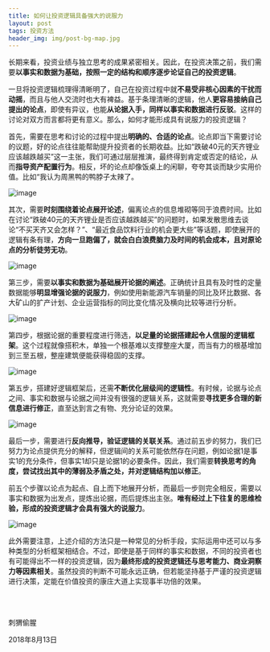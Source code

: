 ```yaml
---
title: 如何让投资逻辑具备强大的说服力
layout: post
tags: 投资方法
header_img: img/post-bg-map.jpg
---
```

长期来看，投资业绩与独立思考的成果紧密相关。因此，在投资决策之前，我们需要**以事实和数据为基础，按照一定的结构和顺序逐步论证自己的投资逻辑**。

一旦将投资逻辑梳理得清晰明了，自己在投资过程中就**不易受非核心因素的干扰而动摇**，而且与他人交流时也大有裨益。基于条理清晰的逻辑，他人**更容易接纳自己提出的论点**，即使有异议，也能**从论据入手，同样以事实和数据进行反驳**。这样的讨论对双方而言都将更有意义。那么，如何才能形成具有说服力的投资逻辑？

首先，需要在思考和讨论的过程中提出**明确的、合适的论点**。论点即当下需要讨论的议题，好的论点往往能帮助提升投资者的长期收益。比如“跌破40元的天齐锂业应该越跌越买”这一主张，我们可通过层层推演，最终得到肯定或否定的结论，从而**指导资产配置行为**。相反，坏的论点却像饭桌上的闲聊，夸夸其谈而缺少实用价值。比如“我认为周黑鸭的鸭脖子太辣了。

![image](http://upload-images.jianshu.io/upload_images/8031739-191046b5d37025f8.jpg?imageMogr2/auto-orient/strip%7CimageView2/2/w/1240)

其次，需要**时刻围绕着论点展开论述**，偏离论点的信息堆砌等同于浪费时间。比如在讨论“跌破40元的天齐锂业是否应该越跌越买”的问题时，如果发散思维去谈论“不买天齐又会怎样？”、“最近食品饮料行业的机会更大些”等话题，即使展开的逻辑有条有理，**方向一旦跑偏了，就会白白浪费脑力及时间的机会成本，且对原论点的分析徒劳无功**。

![image](http://upload-images.jianshu.io/upload_images/8031739-dfd5f98a5cc60732.jpg?imageMogr2/auto-orient/strip%7CimageView2/2/w/1240)

第三步，需要**以事实和数据为基础展开论据的阐述**。正确统计且具有及时性的定量数据能够**明显增强论据的说服力**，例如使用新能源汽车销量的同比及环比数据、各大矿山的扩产计划、企业运营指标的同比变化情况及横向比较等进行分析。

![image](http://upload-images.jianshu.io/upload_images/8031739-3322075620a5782b.jpg?imageMogr2/auto-orient/strip%7CimageView2/2/w/1240)

第四步，根据论据的重要程度进行筛选，**以足量的论据搭建起令人信服的逻辑框架**。这个过程就像搭积木，单独一个根基难以支撑整座大厦，而当有力的根基增加到三至五根，整座建筑便能获得稳固的支撑。

![image](http://upload-images.jianshu.io/upload_images/8031739-1281b5ffe77e65cc.jpg?imageMogr2/auto-orient/strip%7CimageView2/2/w/1240)

第五步，搭建好逻辑框架后，还需**不断优化层级间的逻辑性**。有时候，论据与论点之间、事实和数据与论据之间并没有很强的逻辑关系，这就需要**寻找更多合理的新信息进行修正**，直至达到言之有物、充分论证的效果。

![image](http://upload-images.jianshu.io/upload_images/8031739-94892dfd397da301.jpg?imageMogr2/auto-orient/strip%7CimageView2/2/w/1240)

最后一步，需要进行**反向推导，验证逻辑的关联关系**。通过前五步的努力，我们已努力为论点提供充分的解释，但逻辑间的关系可能依然存在问题，例如论据1是事实1的充分条件，但事实1却只是论据1的必要条件。因此，我们需要**转换思考的角度，尝试找出其中的薄弱及矛盾之处，并对逻辑结构加以修正**。

前五个步骤以论点为起点、自上而下地展开分析，而最后一步则完全相反，需要以事实和数据为出发点，提炼出论据，而后提炼出主张。**唯有经过上下往复的思维检验，形成的投资逻辑才会具有强大的说服力**。

![image](http://upload-images.jianshu.io/upload_images/8031739-aac026149a8e1ad1.jpg?imageMogr2/auto-orient/strip%7CimageView2/2/w/1240)

此外需要注意，上述介绍的方法只是一种常见的分析手段，实际运用中还可以与多种类型的分析框架相结合。不过，即使是基于同样的事实和数据，不同的投资者也有可能得出不一样的投资逻辑，因为**最终形成的投资逻辑还与思考能力、商业洞察力等因素相关**。虽然投资的判断不可能永远正确，但若能坚持基于严谨的投资逻辑进行决策，定能在价值投资的康庄大道上实现事半功倍的效果。

<br><br>

刺猬偷腥

2018年8月13日